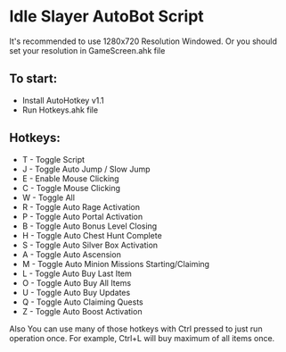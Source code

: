 # Idle Slayer AutoBot Script

It's recommended to use 1280x720 Resolution Windowed.
Or you should set your resolution in GameScreen.ahk file

## To start:
- Install AutoHotkey v1.1
- Run Hotkeys.ahk file

## Hotkeys:
- T - Toggle Script
- J - Toggle Auto Jump / Slow Jump
- E - Enable Mouse Clicking
- C - Toggle Mouse Clicking
- W - Toggle All
- R - Toggle Auto Rage Activation
- P - Toggle Auto Portal Activation
- B - Toggle Auto Bonus Level Closing
- H - Toggle Auto Chest Hunt Complete
- S - Toggle Auto Silver Box Activation
- A - Toggle Auto Ascension
- M - Toggle Auto Minion Missions Starting/Claiming
- L - Toggle Auto Buy Last Item
- O - Toggle Auto Buy All Items
- U - Toggle Auto Buy Updates
- Q - Toggle Auto Claiming Quests
- Z - Toggle Auto Boost Activation

Also You can use many of those hotkeys with Ctrl pressed to just run operation once.
For example, Ctrl+L will buy maximum of all items once.